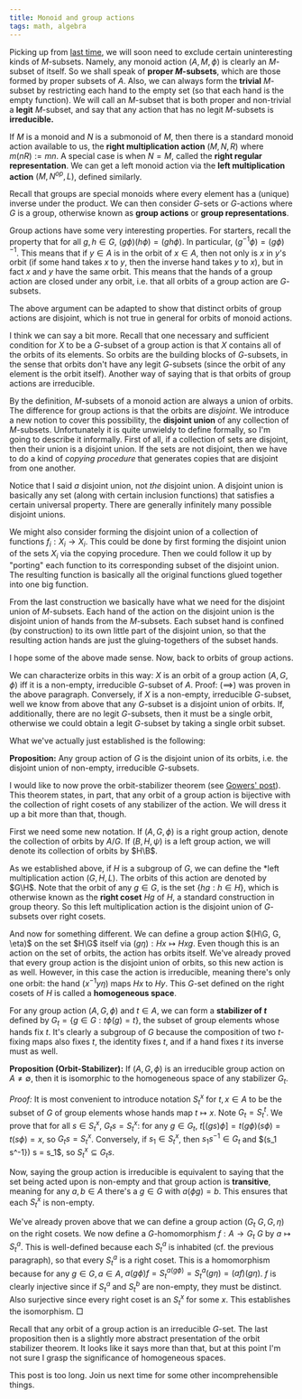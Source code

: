 ```yaml
---
title: Monoid and group actions
tags: math, algebra
---
```


Picking up from [last time](2013-11-02-monoid-actions.html), we will soon need to exclude certain uninteresting kinds of $M$-subsets. Namely, any monoid action $(A, M, \phi)$ is clearly an $M$-subset of itself. So we shall speak of **proper $M$-subsets**, which are those formed by proper subsets of $A$. Also, we can always form the **trivial** $M$-subset by restricting each hand to the empty set (so that each hand is the empty function). We will call an $M$-subset that is both proper and non-trivial a **legit** $M$-subset, and say that any action that has no legit $M$-subsets is **irreducible.**

If $M$ is a monoid and $N$ is a submonoid of $M$, then there is a standard monoid action available to us, the **right multiplication action** $(M, N, R)$ where $m(nR) := mn$. A special case is when $N = M$, called the **right regular representation**. We can get a left monoid action via the **left multiplication action** $(M, N^{op}, L)$, defined similarly.

Recall that groups are special monoids where every element has a (unique) inverse under the product. We can then consider $G$-sets or $G$-actions where $G$ is a group, otherwise known as **group actions** or **group representations**.

Group actions have some very interesting properties. For starters, recall the property that for all $g, h \in G$, $(g \phi) (h \phi) = (gh \phi)$. In particular, $(g^{-1} \phi) = (g \phi)^{-1}$. This means that if $y \in A$ is in the orbit of $x \in A$, then not only is $x$ in $y$'s orbit (if some hand takes $x$ to $y$, then the inverse hand takes $y$ to $x$), but in fact $x$ and $y$ have the same orbit. This means that the hands of a group action are closed under any orbit, i.e. that all orbits of a group action are $G$-subsets.

The above argument can be adapted to show that distinct orbits of group actions are disjoint, which is not true in general for orbits of monoid actions.

I think we can say a bit more. Recall that one necessary and sufficient condition for $X$ to be a $G$-subset of a group action is that $X$ contains all of the orbits of its elements. So orbits are the building blocks of $G$-subsets, in the sense that orbits don't have any legit $G$-subsets (since the orbit of any element is the orbit itself). Another way of saying that is that orbits of group actions are irreducible.

By the definition, $M$-subsets of a monoid action are always a union of orbits. The difference for group actions is that the orbits are *disjoint*. We introduce a new notion to cover this possibility, the **disjoint union** of any collection of $M$-subsets. Unfortunately it is quite unwieldy to define formally, so I'm going to describe it informally. First of all, if a collection of sets are disjoint, then their union is a disjoint union. If the sets are not disjoint, then we have to do a kind of *copying procedure* that generates copies that are disjoint from one another. 

Notice that I said *a* disjoint union, not *the* disjoint union. A disjoint union is basically any set (along with certain inclusion functions) that satisfies a certain universal property. There are generally infinitely many possible disjoint unions.

We might also consider forming the disjoint union of a collection of functions $f_i: X_i \to X_i$. This could be done by first forming the disjoint union of the sets $X_i$ via the copying procedure. Then we could follow it up by "porting" each function to its corresponding subset of the disjoint union. The resulting function is basically all the original functions glued together into one big function.

From the last construction we basically have what we need for the disjoint union of $M$-subsets. Each hand of the action on the disjoint union is the disjoint union of hands from the $M$-subsets. Each subset hand is confined (by construction) to its own little part of the disjoint union, so that the resulting action hands are just the gluing-togethers of the subset hands.

I hope some of the above made sense. Now, back to orbits of group actions.

We can characterize orbits in this way: $X$ is an orbit of a group action $(A, G, \phi)$ iff it is a non-empty, irreducible $G$-subset of $A$. Proof: $(\implies)$ was proven in the above paragraph. Conversely, if $X$ is a non-empty, irreducible $G$-subset, well we know from above that any $G$-subset is a disjoint union of orbits. If, additionally, there are no legit $G$-subsets, then it must be a single orbit, otherwise we could obtain a legit $G$-subset by taking a single orbit subset.

What we've actually just established is the following:

**Proposition:** Any group action of $G$ is the disjoint union of its orbits, i.e. the disjoint union of non-empty, irreducible $G$-subsets.

I would like to now prove the orbit-stabilizer theorem (see [Gowers' post](http://gowers.wordpress.com/2011/11/09/group-actions-ii-the-orbit-stabilizer-theorem/)). This theorem states, in part, that any orbit of a group action is bijective with the collection of right cosets of any stabilizer of the action. We will dress it up a bit more than that, though.

First we need some new notation. If $(A, G, \phi)$ is a right group action, denote the collection of orbits by $A/G$. If $(B, H, \psi)$ is a left group action, we will denote its collection of orbits by $H\B$.

As we established above, if $H$ is a subgroup of $G$, we can define the *left multiplication action $(G, H, L)$. The orbits of this action are denoted by $G\H$. Note that the orbit of any $g \in G$, is the set $\{hg : h \in H\}$, which is otherwise known as the **right coset** $Hg$ of $H$, a standard construction in group theory. So this left multiplication action is the disjoint union of $G$-subsets over right cosets.

And now for something different. We can define a group action $(H\G, G, \eta)$ on the set $H\G$ itself via $(g \eta): Hx \mapsto Hxg$. Even though this is an action on the set of orbits, the action has orbits itself. We've already proved that every group action is the disjoint union of orbits, so this new action is as well. However, in this case the action is irreducible, meaning there's only one orbit: the hand $(x^{-1}y \eta)$ maps $Hx$ to $Hy$. This $G$-set defined on the right cosets of $H$ is called a **homogeneous space**.

For any group action $(A, G, \phi)$ and $t \in A$, we can form a **stabilizer of $t$** defined by $G_t = \{ g \in G : t \phi(g) = t \}$, the subset of group elements whose hands fix $t$. It's clearly a subgroup of $G$ because the composition of two $t$-fixing maps also fixes $t$, the identity fixes $t$, and if a hand fixes $t$ its inverse must as well.

**Proposition (Orbit-Stabilizer):** If $(A, G, \phi)$ is an irreducible group action on $A \neq \emptyset$, then it is isomorphic to the homogeneous space of any stabilizer $G_t$.

*Proof:* It is most convenient to introduce notation $S_t^x$ for $t, x \in A$ to be the subset of $G$ of group elements whose hands map $t \mapsto x$. Note $G_t = S_t^t$. We prove that for all $s \in S_t^x$, $G_t s = S_t^x$: for any $g \in G_t$, $t [(gs) \phi] = t (g \phi) (s \phi) = t (s \phi) = x$, so $G_t s = S_t^x$. Conversely, if $s_1 \in S_t^x$, then $s_1 s^{-1} \in G_t$ and $(s_1 s^-1}) s = s_1$, so $S_t^x \subseteq G_t s$.

Now, saying the group action is irreducible is equivalent to saying that the set being acted upon is non-empty and that group action is **transitive**, meaning for any $a, b \in A$ there's a $g \in G$ with $a (\phi g) = b$. This ensures that each $S_t^x$ is non-empty. 

We've already proven above that we can define a group action $(G_t \ G, G, \eta)$ on the right cosets. We now define a $G$-homomorphism $f: A \to G_t \ G$ by $a \mapsto S_t^a$. This is well-defined because each $S_t^a$ is inhabited (cf. the previous paragraph), so that every $S_t^a$ is a right coset. This is a homomorphism because for any $g \in G, a \in A$, $a (g \phi) f = S_t^{a (g \phi)} = S_t^a (g \eta) = (af) (g \eta)$. $f$ is clearly injective since  if $S_t^a$ and $S_t^b$ are non-empty, they  must be distinct. Also surjective since every right coset is an $S_t^x$ for some $x$. This establishes the isomorphism. $\Box$

Recall that any orbit of a group action is an irreducible $G$-set. The last proposition then is a slightly more abstract presentation of the orbit stabilizer theorem. It looks like it says more than that, but at this point I'm not sure I grasp the significance of homogeneous spaces.

This post is too long. Join us next time for some other incomprehensible things.
